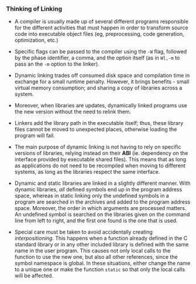 ### Thinking of Linking

* A compiler is usually made up of several different programs responsible
for the different activities that must happen in order to transform source
code into executable object files (eg, preprocessing, code generation,
optimization, etc.)

* Specific flags can be passed to the compiler using the `-W` flag, followed
by the phase identifier, a comma, and the option itself (as in `Wl,-m` to pass
an the `-m` option to the linker).

* Dynamic linking trades off consumed disk space and compilation time in
exchange for a small runtime penalty. However, it brings benefits - small
virtual memory consumption; and sharing a copy of libraries across a system.

* Moreover, when libraries are updates, dynamically linked programs use the
new version without the need to relink them.

* Linkers add the library path in the executable itself; thus, these library
files cannot be moved to unexpected places, otherwise loading the program
will fail.

* The main purpose of dynamic linking is not having to rely on specific
versions of libraries, relying instead on their **ABI** (ie. dependency
on the interface provided by executable shared files). This means that
as long as applications do not need to be recompiled when moving to different
systems, as long as the libraries respect the same interface.

* Dynamic and static libraries are linked in a slightly different manner.
With dynamic libraries, _all_ defined symbols end up in the program address
space, whereas in static linking only the undefined symbols in a program
are searched in the archives and added to the program address space.
Moreover, the order in which arguments are processed matters. An undefined
symbol is searched on the libraries given on the command line from left to
right, and the first one found is the one that is used.

* Special care must be taken to avoid accidentally creating _interpositioning_.
This happens when a function already defined in the C standard library or in
any other included library is defined with the same name in the user program.
This causes not only local calls to the function to use the new one, but also
all other references, since the symbol namespace is global. In these situations,
either change the name to a unique one or make the function `static` so that
only the local calls will be affected.
